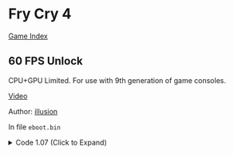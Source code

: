 # Fry Cry 4

[Game Index](README.md#games)

## 60 FPS Unlock

CPU+GPU Limited. For use with 9th generation of game consoles.

[Video](https://media.discordapp.net/attachments/650395105479360514/865565480357068800/0_46.mp4)

Author: [illusion](https://github.com/illusion0001)

In file `eboot.bin`

<details>
<summary>Code 1.07 (Click to Expand)</summary>

```
85 F6 74 1C 3B 35 CF 1F C8 02 74 14 89 35 C7 1F C8 02 41 8B BD 00 02 00 00 FF CE

BE 00 00 00 00 41 8B BD 00 02 00 00 EB 0D C7 1F C8 02 41 8B BD 00 02 00 00 FF CE
```

</details>
